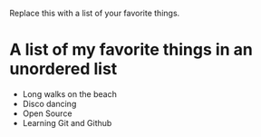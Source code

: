 Replace this with a list of your favorite things.
# A list of my favorite things in an unordered list
- Long walks on the beach
- Disco dancing
- Open Source
- Learning Git and Github
